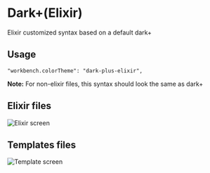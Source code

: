 # Dark+(Elixir)

Elixir customized syntax based on a default dark+

## Usage

    "workbench.colorTheme": "dark-plus-elixir",


**Note:** For non-elixir files, this syntax should look the same as dark+
## Elixir files
![Elixir screen](./imgs/elixir.png)

## Templates files
![Template screen](./imgs/template.png)
